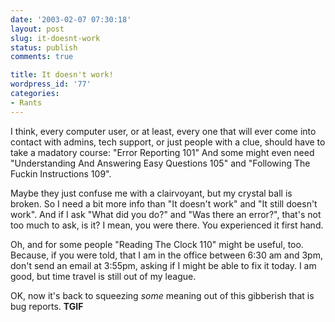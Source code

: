 ```yaml
---
date: '2003-02-07 07:30:18'
layout: post
slug: it-doesnt-work
status: publish
comments: true

title: It doesn't work!
wordpress_id: '77'
categories:
- Rants
---
```


I think, every computer user, or at least, every one that will ever come into contact with admins, tech support, or just people with a clue, should have to take a madatory course: "Error Reporting 101"
And some might even need "Understanding And Answering Easy Questions 105" and "Following The Fuckin Instructions 109".

Maybe they just confuse me with a clairvoyant, but my crystal ball is broken. So I need a bit more info than "It doesn't work" and "It still doesn't work". And if I ask "What did you do?" and "Was there an error?", that's not too much to ask, is it? I mean, you were there. You experienced it first hand.

Oh, and for some people "Reading The Clock 110" might be useful, too. Because, if you were told, that I am in the office between 6:30 am and 3pm, don't send an email at 3:55pm, asking if I might be able to fix it today. I am good, but time travel is still out of my league.

OK, now it's back to squeezing _some_ meaning out of this gibberish that is bug reports.
**TGIF**
